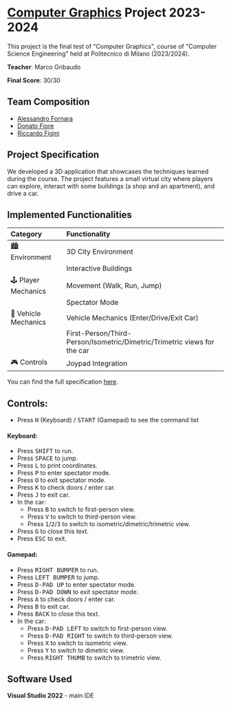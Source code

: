 # [Computer Graphics](https://www4.ceda.polimi.it/manifesti/manifesti/controller/ManifestoPublic.do?EVN_DETTAGLIO_RIGA_MANIFESTO=evento&aa=2024&k_cf=225&k_corso_la=481&k_indir=T2A&codDescr=090958&lang=IT&semestre=2&idGruppo=4935&idRiga=308193) Project 2023-2024

This project is the final test of "Computer Graphics", course of "Computer Science Engineering" held at Politecnico di Milano (2023/2024).

**Teacher**: Marco Gribaudo

**Final Score**: 30/30

## Team Composition
- [Alessandro Fornara](https://github.com/AlessandroFornara)
- [Donato Fiore](https://github.com/DoneyMoney)
- [Riccardo Figini](https://github.com/RiccardoFigini)

## Project Specification
We developed a 3D application that showcases the techniques learned during the course. 
The project features a small virtual city where players can explore, 
interact with some buildings (a shop and an apartment), and drive a car.

## Implemented Functionalities
| Category              | Functionality                                                              |
|:----------------------|:---------------------------------------------------------------------------|
| 🏙️ Environment       | 3D City Environment                                                        |
|                       | Interactive Buildings                                                      |
| 🕹️ Player Mechanics  | Movement (Walk, Run, Jump)                                                 |
|                       | Spectator Mode                                                             |
| 🚗 Vehicle Mechanics  | Vehicle Mechanics (Enter/Drive/Exit Car)                                   | 
|                       | First-Person/Third-Person/Isometric/Dimetric/Trimetric views for the car   | 
| 🎮 Controls           | Joypad Integration                                                         | 

You can find the full specification [here](https://github.com/AlessandroFornara/ComputerGraphicsProject2024/tree/master/Specs).

## Controls:
- Press <kbd>H</kbd> (Keyboard) / <kbd>START</kbd> (Gamepad) to see the command list
#### Keyboard:
- Press <kbd>SHIFT</kbd> to run. 
- Press <kbd>SPACE</kbd> to jump. 
- Press <kbd>L</kbd> to print coordinates. 
- Press <kbd>P</kbd> to enter spectator mode. 
- Press <kbd>O</kbd> to exit spectator mode. 
- Press <kbd>K</kbd> to check doors / enter car. 
- Press <kbd>J</kbd> to exit car. 
- In the car:
  - Press <kbd>B</kbd> to switch to first-person view. 
  - Press <kbd>V</kbd> to switch to third-person view. 
  - Press <kbd>1</kbd>/<kbd>2</kbd>/<kbd>3</kbd> to switch to isometric/dimetric/trimetric view. 
- Press <kbd>G</kbd> to close this text. 
- Press <kbd>ESC</kbd> to exit.

#### Gamepad:
- Press <kbd>RIGHT BUMPER</kbd> to run. 
- Press <kbd>LEFT BUMPER</kbd> to jump. 
- Press <kbd>D-PAD UP</kbd> to enter spectator mode. 
- Press <kbd>D-PAD DOWN</kbd> to exit spectator mode. 
- Press <kbd>A</kbd> to check doors / enter car. 
- Press <kbd>B</kbd> to exit car. 
- Press <kbd>BACK</kbd> to close this text. 
- In the car:
  - Press <kbd>D-PAD LEFT</kbd> to switch to first-person view. 
  - Press <kbd>D-PAD RIGHT</kbd> to switch to third-person view. 
  - Press <kbd>X</kbd> to switch to isometric view. 
  - Press <kbd>Y</kbd> to switch to dimetric view. 
  - Press <kbd>RIGHT THUMB</kbd> to switch to trimetric view.

## Software Used
**Visual Studio 2022** - main IDE
